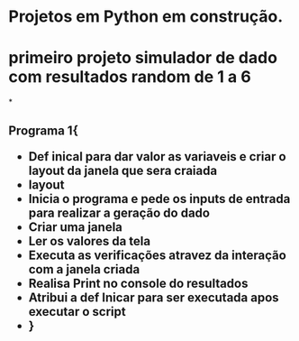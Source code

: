 # Projetos em Python em construção.
# primeiro projeto simulador de dado com resultados random de 1 a 6
*<h2> Programa 1{
* Def inical para dar valor as variaveis e criar o layout da janela que sera craiada
* layout
* Inicia o programa e pede os inputs de entrada para realizar a geração do dado
* Criar uma janela
* Ler os valores da tela
* Executa as verificações atravez da interação com a janela criada
* Realisa Print no console do resultados
* Atribui a def Inicar para ser executada apos executar o script
* }